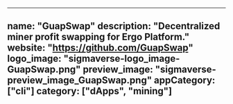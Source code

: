 ------
name: "GuapSwap"
description: "Decentralized miner profit swapping for Ergo Platform."
website: "https://github.com/GuapSwap"
logo_image: "sigmaverse-logo_image-GuapSwap.png"
preview_image: "sigmaverse-preview_image_GuapSwap.png"
appCategory: ["cli"]
category: ["dApps", "mining"]
------
